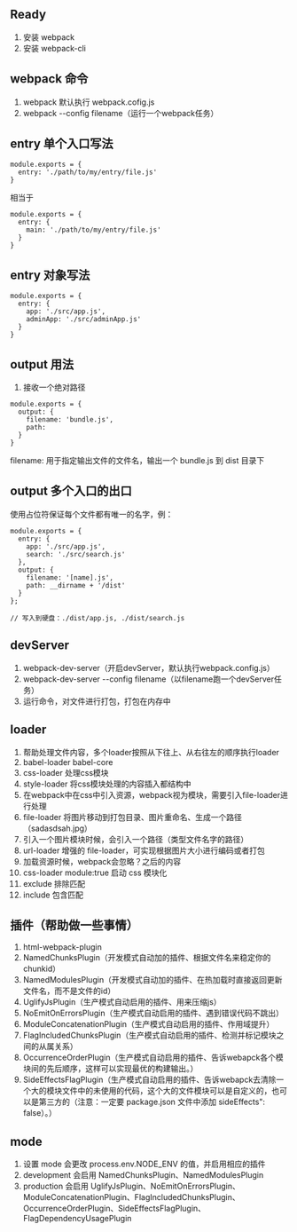 ## Ready
1. 安装 webpack
2. 安装 webpack-cli

## webpack 命令
1. webpack 默认执行 webpack.cofig.js
2. webpack --config filename（运行一个webpack任务）

## entry 单个入口写法
```
module.exports = {
  entry: './path/to/my/entry/file.js'
}
```
相当于
```
module.exports = {
  entry: {
    main: './path/to/my/entry/file.js'
  }
}
```

## entry 对象写法
```
module.exports = {
  entry: {
    app: './src/app.js',
    adminApp: './src/adminApp.js'
  }
}
```

## output 用法
1. 接收一个绝对路径

```
module.exports = {
  output: {
    filename: 'bundle.js',
    path: 
  }
}
```
filename: 用于指定输出文件的文件名，输出一个 bundle.js 到 dist 目录下

## output 多个入口的出口
使用占位符保证每个文件都有唯一的名字，例：
```
module.exports = {
  entry: {
    app: './src/app.js',
    search: './src/search.js'
  },
  output: {
    filename: '[name].js',
    path: __dirname + '/dist'
  }
};

// 写入到硬盘：./dist/app.js, ./dist/search.js
```



## devServer
1. webpack-dev-server（开启devServer，默认执行webpack.config.js）
2. webpack-dev-server --config filename（以filename跑一个devServer任务）
2. 运行命令，对文件进行打包，打包在内存中

## loader
1. 帮助处理文件内容，多个loader按照从下往上、从右往左的顺序执行loader
2. babel-loader babel-core
3. css-loader 处理css模块
4. style-loader 将css模块处理的内容插入都结构中
5. 在webpack中在css中引入资源，webpack视为模块，需要引入file-loader进行处理
6. file-loader 将图片移动到打包目录、图片重命名、生成一个路径（sadasdsah.jpg）
7. 引入一个图片模块时候，会引入一个路径（类型文件名字的路径）
8. url-loader 增强的 file-loader，可实现根据图片大小进行编码或者打包
9. 加载资源时候，webpack会忽略？之后的内容
10. css-loader module:true 启动 css 模块化
11. exclude 排除匹配
12. include 包含匹配


## 插件（帮助做一些事情）
1. html-webpack-plugin
2. NamedChunksPlugin（开发模式自动加的插件、根据文件名来稳定你的chunkid）
3. NamedModulesPlugin（开发模式自动加的插件、在热加载时直接返回更新文件名，而不是文件的id）
4. UglifyJsPlugin（生产模式自动启用的插件、用来压缩js）
5. NoEmitOnErrorsPlugin（生产模式自动启用的插件、遇到错误代码不跳出）
6. ModuleConcatenationPlugin（生产模式自动启用的插件、作用域提升）
7. FlagIncludedChunksPlugin（生产模式自动启用的插件、检测并标记模块之间的从属关系）
8. OccurrenceOrderPlugin（生产模式自动启用的插件、告诉webapck各个模块间的先后顺序，这样可以实现最优的构建输出。）
9. SideEffectsFlagPlugin（生产模式自动启用的插件、告诉webapck去清除一个大的模块文件中的未使用的代码，这个大的文件模块可以是自定义的，也可以是第三方的（注意：一定要 package.json 文件中添加 sideEffects": false）。）

## mode
1. 设置 mode 会更改 process.env.NODE_ENV 的值，并启用相应的插件
2. development 会启用 NamedChunksPlugin、NamedModulesPlugin
3. production 会启用 UglifyJsPlugin、NoEmitOnErrorsPlugin、ModuleConcatenationPlugin、FlagIncludedChunksPlugin、OccurrenceOrderPlugin、SideEffectsFlagPlugin、FlagDependencyUsagePlugin

